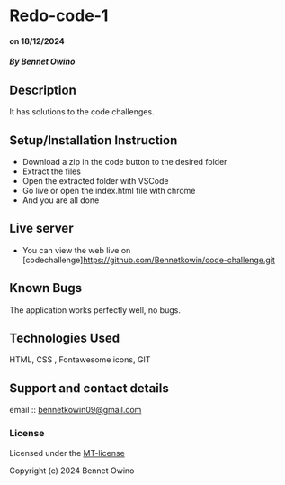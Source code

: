 # Redo-code-1


#### on 18/12/2024

#### *By Bennet Owino*

## Description

It has solutions to the code challenges.

## Setup/Installation Instruction

* Download a zip in the code button to the desired folder
* Extract the files
* Open the extracted folder with VSCode
* Go live or open the index.html file with chrome
* And you are all done

## Live server

* You can view the web live on [codechallenge]https://github.com/Bennetkowin/code-challenge.git

## Known Bugs

The application works perfectly well, no bugs.

## Technologies Used

HTML, CSS , Fontawesome icons, GIT

## Support and contact details

email :: bennetkowin09@gmail.com

### License

Licensed under the [MT-license](https://fel-ly8.github.io/my-codechallenge/)

Copyright (c) 2024 Bennet Owino